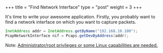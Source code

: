 +++
title = "Find Network Interface"
type = "post"
weight = 3
+++

It's time to write your awesome application.
Firstly, you probably want to find a network interface on which you want to capture packets.

```java
InetAddress addr = InetAddress.getByName("192.168.10.100");
PcapNetworkInterface nif = Pcaps.getDevByAddress(addr);
```
<div class="post-note">
Note: <a href="https://github.com/kaitoy/pcap4j#others">Administrator/root privileges or some Linux capabilities are needed.</a>
</div>
